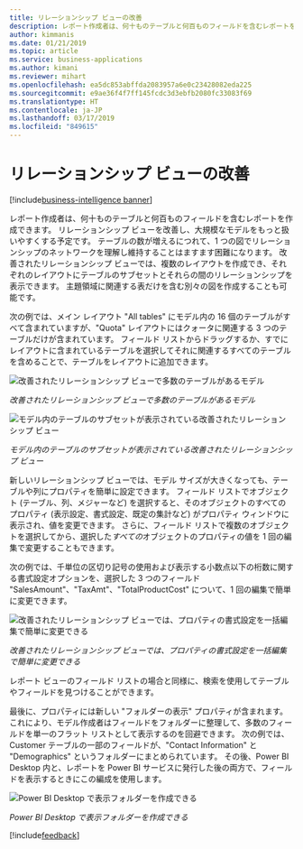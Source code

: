```yaml
---
title: リレーションシップ ビューの改善
description: レポート作成者は、何十ものテーブルと何百ものフィールドを含むレポートを作成できます。
author: kimmanis
ms.date: 01/21/2019
ms.topic: article
ms.service: business-applications
ms.author: kimani
ms.reviewer: mihart
ms.openlocfilehash: ea5dc853abffda2083957a6e0c23428082eda225
ms.sourcegitcommit: e9ae36f4f7ff145fcdc3d3ebfb2080fc33083f69
ms.translationtype: HT
ms.contentlocale: ja-JP
ms.lasthandoff: 03/17/2019
ms.locfileid: "849615"
---
```

# <a name="improved-relationship-view"></a>リレーションシップ ビューの改善
[!include[business-intelligence banner](../../includes/business-intelligence.md)]


レポート作成者は、何十ものテーブルと何百ものフィールドを含むレポートを作成できます。 リレーションシップ ビューを改善し、大規模なモデルをもっと扱いやすくする予定です。 テーブルの数が増えるにつれて、1 つの図でリレーションシップのネットワークを理解し維持することはますます困難になります。 改善されたリレーションシップ ビューでは、複数のレイアウトを作成でき、それぞれのレイアウトにテーブルのサブセットとそれらの間のリレーションシップを表示できます。 主題領域に関連する表だけを含む別々の図を作成することも可能です。

次の例では、メイン レイアウト "All tables" にモデル内の 16 個のテーブルがすべて含まれていますが、"Quota" レイアウトにはクォータに関連する 3 つのテーブルだけが含まれています。 フィールド リストからドラッグするか、すでにレイアウトに含まれているテーブルを選択してそれに関連するすべてのテーブルを含めることで、テーブルをレイアウトに追加できます。

![改善されたリレーションシップ ビューで多数のテーブルがあるモデル](media/improved-relationship-view-1.png "改善されたリレーションシップ ビューで多数のテーブルがあるモデル")
<!-- picture -->
*改善されたリレーションシップ ビューで多数のテーブルがあるモデル*

![モデル内のテーブルのサブセットが表示されている改善されたリレーションシップ ビュー](media/improved-relationship-view-2.png "モデル内のテーブルのサブセットが表示されている改善されたリレーションシップ ビュー")
<!-- picture -->
*モデル内のテーブルのサブセットが表示されている改善されたリレーションシップ ビュー*

新しいリレーションシップ ビューでは、モデル サイズが大きくなっても、テーブルや列にプロパティを簡単に設定できます。 フィールド リストでオブジェクト (テーブル、列、メジャーなど) を選択すると、そのオブジェクトのすべてのプロパティ (表示設定、書式設定、既定の集計など) がプロパティ ウィンドウに表示され、値を変更できます。 さらに、フィールド リストで複数のオブジェクトを選択してから、選択した*すべての*オブジェクトのプロパティの値を 1 回の編集で変更することもできます。

次の例では、千単位の区切り記号の使用および表示する小数点以下の桁数に関する書式設定オプションを、選択した 3 つのフィールド "SalesAmount"、"TaxAmt"、"TotalProductCost" について、1 回の編集で簡単に変更できます。

![改善されたリレーションシップ ビューでは、プロパティの書式設定を一括編集で簡単に変更できる](media/improved-relationship-view-3.png "改善されたリレーションシップ ビューでは、プロパティの書式設定を一括編集で簡単に変更できる")
<!-- picture -->
*改善されたリレーションシップ ビューでは、プロパティの書式設定を一括編集で簡単に変更できる*

レポート ビューのフィールド リストの場合と同様に、検索を使用してテーブルやフィールドを見つけることができます。

最後に、プロパティには新しい "フォルダーの表示" プロパティが含まれます。 これにより、モデル作成者はフィールドをフォルダーに整理して、多数のフィールドを単一のフラット リストとして表示するのを回避できます。 次の例では、Customer テーブルの一部のフィールドが、"Contact Information" と "Demographics" というフォルダーにまとめられています。 その後、Power BI Desktop 内と、レポートを Power BI サービスに発行した後の両方で、フィールドを表示するときにこの編成を使用します。

![Power BI Desktop で表示フォルダーを作成できる](media/improved-relationship-view-4.png "Power BI Desktop で表示フォルダーを作成できる")
<!-- picture -->
*Power BI Desktop で表示フォルダーを作成できる*


[!include[feedback](../includes/desktop-feedback.md)]